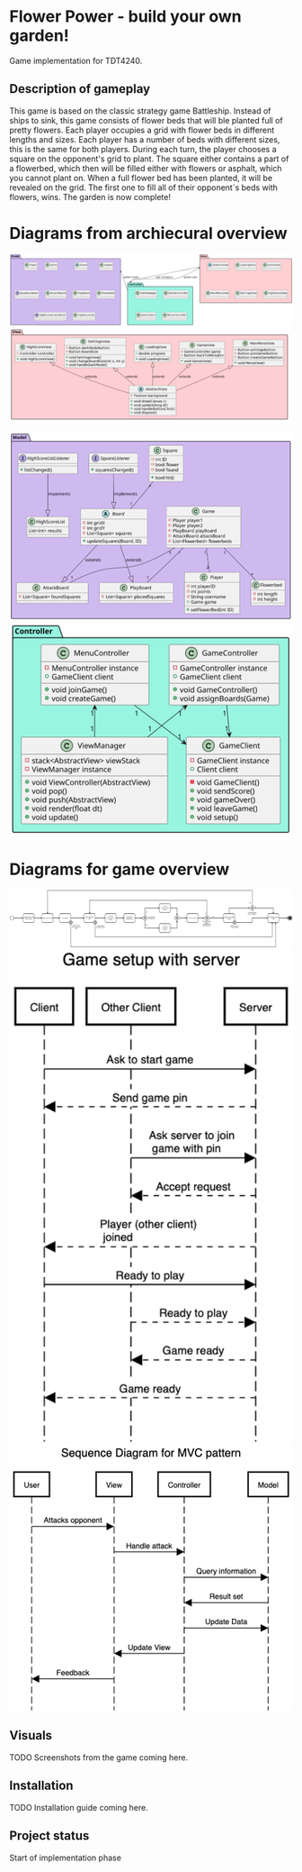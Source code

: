 # Flower Power - build your own garden!

Game implementation for TDT4240. 

## Description of gameplay
This game is based on the classic strategy game Battleship. Instead of ships to sink, this game consists of flower beds that will ble planted full of pretty flowers. Each player occupies a grid with flower beds in different lengths and sizes. Each player has a number of beds with different sizes, this is the same for both players. During each turn, the player chooses a square on the opponent's grid to plant. The square either contains a part of a flowerbed, which then will be filled either with flowers or asphalt, which you cannot plant on. When a full flower bed has been planted, it will be revealed on the grid. The first one to fill all of their opponent´s beds with flowers, wins. The garden is now complete!

# Diagrams from archiecural overview

![](visuals/overview.png) 
![](visuals/view.png) 
![](visuals/models.svg) 
![](visuals/controller.svg) 

# Diagrams for game overview

![](visuals/bpmn.png) 
![](visuals/game_setup.png) 
![](visuals/sequence_diagram.png) 


## Visuals

TODO
Screenshots from the game coming here.

## Installation

TODO
Installation guide coming here.

## Project status

Start of implementation phase
